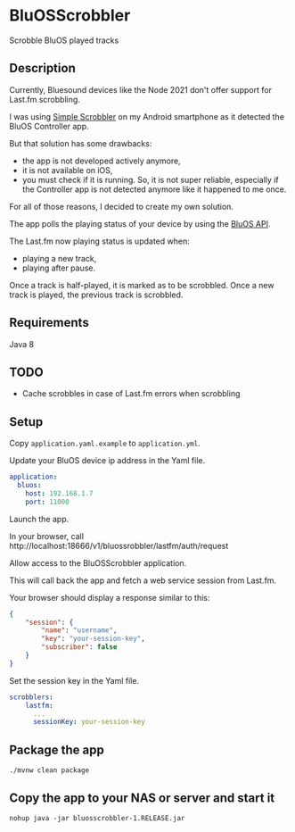 # BluOSScrobbler
Scrobble BluOS played tracks

## Description

Currently, Bluesound devices like the Node 2021 don't offer support
for Last.fm scrobbling.

I was using [Simple Scrobbler][0]
on my Android smartphone as it detected the BluOS Controller app.

But that solution has some drawbacks:
- the app is not developed actively anymore,
- it is not available on iOS,
- you must check if it is running. So, it is not super reliable, 
  especially if the Controller app is not detected anymore
  like it happened to me once.

For all of those reasons, I decided to create my own solution.

The app polls the playing status of your device by using the [BluOS API][1].

The Last.fm now playing status is updated when:
- playing a new track,
- playing after pause.

Once a track is half-played, it is marked as to be scrobbled.
Once a new track is played, the previous track is scrobbled.

## Requirements

Java 8

## TODO

* Cache scrobbles in case of Last.fm errors when scrobbling

## Setup

Copy `application.yaml.example` to `application.yml`.

Update your BluOS device ip address in the Yaml file.

```yaml
application:
  bluos:
    host: 192.168.1.7
    port: 11000
```

Launch the app.

In your browser, call
http://localhost:18666/v1/bluossrobbler/lastfm/auth/request

Allow access to the BluOSScrobbler application.

This will call back the app and fetch a web service session from Last.fm.

Your browser should display a response similar to this:

```json
{
	"session": {
		"name": "username",
		"key": "your-session-key",
		"subscriber": false
	}
}
```

Set the session key in the Yaml file.

```yaml
scrobblers:
    lastfm:
      ...
      sessionKey: your-session-key
```

## Package the app

```shell
./mvnw clean package
```

## Copy the app to your NAS or server and start it

```shell
nohup java -jar bluosscrobbler-1.RELEASE.jar
````

[0]: "https://github.com/simple-last-fm-scrobbler/sls"
[1]: "https://bluos.net/wp-content/uploads/2020/06/Custom-Integration-API-v1.0.pdf"
